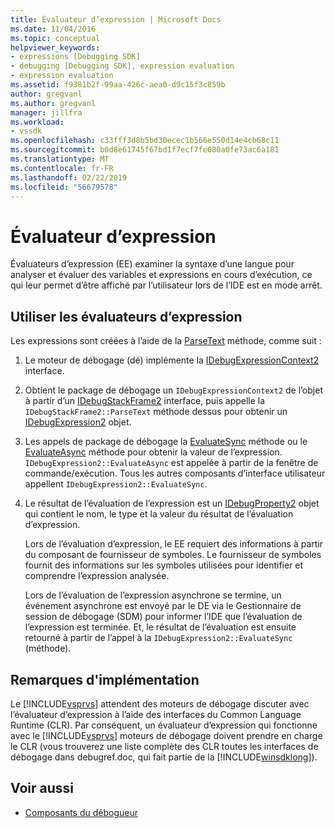 ```yaml
---
title: Évaluateur d’expression | Microsoft Docs
ms.date: 11/04/2016
ms.topic: conceptual
helpviewer_keywords:
- expressions [Debugging SDK]
- debugging [Debugging SDK], expression evaluation
- expression evaluation
ms.assetid: f9381b2f-99aa-426c-aea0-d9c15f3c859b
author: gregvanl
ms.author: gregvanl
manager: jillfra
ms.workload:
- vssdk
ms.openlocfilehash: c33fff3d8b5bd30ecec1b566e550d14e4cb68c11
ms.sourcegitcommit: b0d8e61745f67bd1f7ecf7fe080a0fe73ac6a181
ms.translationtype: MT
ms.contentlocale: fr-FR
ms.lasthandoff: 02/22/2019
ms.locfileid: "56679578"
---
```

# <a name="expression-evaluator"></a>Évaluateur d’expression
Évaluateurs d’expression (EE) examiner la syntaxe d’une langue pour analyser et évaluer des variables et expressions en cours d’exécution, ce qui leur permet d’être affiché par l’utilisateur lors de l’IDE est en mode arrêt.

## <a name="use-expression-evaluators"></a>Utiliser les évaluateurs d’expression
 Les expressions sont créées à l’aide de la [ParseText](../../extensibility/debugger/reference/idebugexpressioncontext2-parsetext.md) méthode, comme suit :

1. Le moteur de débogage (dé) implémente la [IDebugExpressionContext2](../../extensibility/debugger/reference/idebugexpressioncontext2.md) interface.

2. Obtient le package de débogage un `IDebugExpressionContext2` de l’objet à partir d’un [IDebugStackFrame2](../../extensibility/debugger/reference/idebugstackframe2.md) interface, puis appelle la `IDebugStackFrame2::ParseText` méthode dessus pour obtenir un [IDebugExpression2](../../extensibility/debugger/reference/idebugexpression2.md) objet.

3. Les appels de package de débogage la [EvaluateSync](../../extensibility/debugger/reference/idebugexpression2-evaluatesync.md) méthode ou le [EvaluateAsync](../../extensibility/debugger/reference/idebugexpression2-evaluateasync.md) méthode pour obtenir la valeur de l’expression. `IDebugExpression2::EvaluateAsync` est appelée à partir de la fenêtre de commande/exécution. Tous les autres composants d’interface utilisateur appellent `IDebugExpression2::EvaluateSync`.

4. Le résultat de l’évaluation de l’expression est un [IDebugProperty2](../../extensibility/debugger/reference/idebugproperty2.md) objet qui contient le nom, le type et la valeur du résultat de l’évaluation d’expression.

   Lors de l’évaluation d’expression, le EE requiert des informations à partir du composant de fournisseur de symboles. Le fournisseur de symboles fournit des informations sur les symboles utilisées pour identifier et comprendre l’expression analysée.

   Lors de l’évaluation de l’expression asynchrone se termine, un événement asynchrone est envoyé par le DE via le Gestionnaire de session de débogage (SDM) pour informer l’IDE que l’évaluation de l’expression est terminée. Et, le résultat de l’évaluation est ensuite retourné à partir de l’appel à la `IDebugExpression2::EvaluateSync` (méthode).

## <a name="implementation-notes"></a>Remarques d'implémentation
 Le [!INCLUDE[vsprvs](../../code-quality/includes/vsprvs_md.md)] attendent des moteurs de débogage discuter avec l’évaluateur d’expression à l’aide des interfaces du Common Language Runtime (CLR). Par conséquent, un évaluateur d’expression qui fonctionne avec le [!INCLUDE[vsprvs](../../code-quality/includes/vsprvs_md.md)] moteurs de débogage doivent prendre en charge le CLR (vous trouverez une liste complète des CLR toutes les interfaces de débogage dans debugref.doc, qui fait partie de la [!INCLUDE[winsdklong](../../deployment/includes/winsdklong_md.md)]).

## <a name="see-also"></a>Voir aussi
- [Composants du débogueur](../../extensibility/debugger/debugger-components.md)